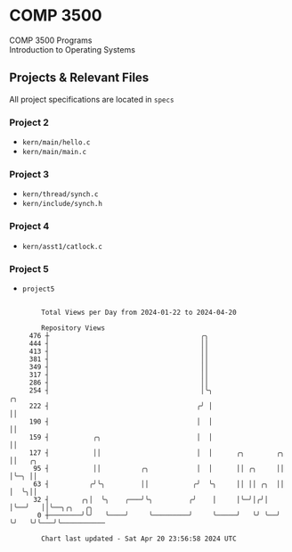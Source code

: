 # COMP 3500
COMP 3500 Programs  
Introduction to Operating Systems  
## Projects & Relevant Files
All project specifications are located in `specs`
### Project 2
- `kern/main/hello.c`
- `kern/main/main.c`
### Project 3
- `kern/thread/synch.c`
- `kern/include/synch.h`
### Project 4
- `kern/asst1/catlock.c`
### Project 5
- `project5`

```

        Total Views per Day from 2024-01-22 to 2024-04-20

        Repository Views
     476 ┼                                      ╭╮
     444 ┤                                      ││
     413 ┤                                      ││
     381 ┤                                      ││
     349 ┤                                      ││
     317 ┤                                      ││
     286 ┤                                      ││
     254 ┤                                      │╰╮                    ╭╮
     222 ┤                                     ╭╯ │                    ││
     190 ┤                                     │  │                    ││
     159 ┤           ╭╮                        │  │                    ││
     127 ┤           ││                        │  │      ╭╮        ╭╮  ││   ╭╮
      95 ┤           ││          ╭╮            │  │      ││ ╭╮     ││  │╰─╮ ││
      63 ┤          ╭╯╰╮         ││           ╭╯  ╰╮     ││ ││ ╭╮  ││  │  ╰╮││
      32 ┤        ╭╮│  ╰╮    ╭───╯╰╮         ╭╯    │     │╰─╯│╭╯│  │╰──╯   ││╰──╮╭╮   ╭╮
       0 ┼────────╯╰╯   ╰────╯     ╰─────────╯     ╰─────╯   ╰╯ ╰──╯       ╰╯   ╰╯╰───╯╰───────────

        Chart last updated - Sat Apr 20 23:56:58 2024 UTC
        
```
